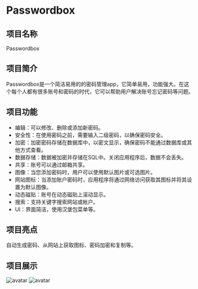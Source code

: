 # Passwordbox
## 项目名称
Passwordbox
## 项目简介
Passwordbox是一个简洁易用的的密码管理app，它简单易用，功能强大。在这个每个人都有很多账号和密码的时代，它可以帮助用户解决账号忘记密码等问题。
## 项目功能
- 编辑：可以修改、删除或添加新密码。
- 安全性：在使用密码之前，需要输入二级密码，以确保密码安全。
- 加密：加密密码存储在数据库中，以密文显示，确保密码不能通过数据库或其他方式查看。
- 数据存储：数据被加密并存储在SQL中。关闭应用程序后，数据不会丢失。
- 共享：账号可以通过邮箱共享。
- 图像：当您添加密码时，用户可以使用默认图片或可选图片。
- 网站图标：当添加账户密码时，应用程序将通过网络访问获取其图标并将其设置为默认图像。
- 动态磁贴：账号在动态磁贴上滚动显示。
- 搜索：支持关键字搜索网站或帐户。
- UI：界面简洁，使用汉堡包菜单等。
## 项目亮点
自动生成密码、从网站上获取图标、密码加密和复制等。
## 项目展示
![avatar](https://img3.doubanio.com/view/status/m/public/2312f11534ca54e.webp)
![avatar](https://img1.doubanio.com/view/status/m/public/9276e61f56402a7.webp)

